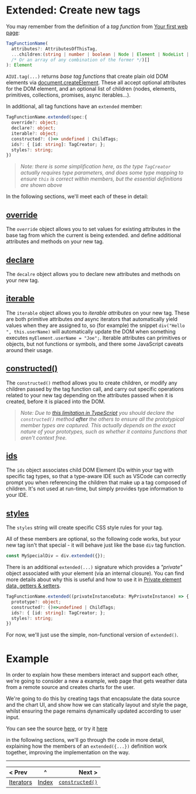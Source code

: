 # Extended: Create new tags

You may remember from the definition of a *tag function* from [Your first web page](./your-first-web-page.md#the-general-function-signature-of-a-tag-creation-function-is):

```typescript
TagFunctionName(
  attributes?: AttributesOfThisTag, 
  ...children:(string | number | boolean | Node | Element | NodeList | HTMLCollection 
  /* Or an array of any combination of the former */)[]
): Element
```

`AIUI.tag(...)` returns *base tag functions* that create plain old DOM elements via [document.createElement](https://developer.mozilla.org/en-US/docs/Web/API/Document/createElement). These all accept optional attributes for the DOM element, and an optional list of children (nodes, elements, primitives, collections, promises, async iterables...).

In additional, all tag functions have an `extended` member:

```typescript
TagFunctionName.extended(spec:{
  override?: object;
  declare?: object;
  iterable?: object;
  constructed?: ()=> undefined | ChildTags;
  ids?: { [id: string]: TagCreator; };
  styles?: string;
})
```
> _Note: there is some simplification here, as the type `TagCreator` actually requires type parameters, and does some type mapping to ensure `this` is correct within members, but the essential definitions are shown above_

In the following sections, we'll meet each of these in detail:

## [override](./prototype.md) 
The `override` object allows you to set values for existing attributes in the base tag from which the current is being extended. and define additional attributes and methods on your new tag.

## [declare](./prototype.md) 
The `decalre` object allows you to declare new attributes and methods on your new tag.

## [iterable](./prototype.md) 
The `iterable` object allows you to *iterable attributes* on your new tag. These are both primitive attributes _and_ async iterators that automatically yield values when they are assigned to, so (for example) the snippet `div("Hello ", this.userName)` will automatically update the DOM when something executes `myElement.userName = "Joe";`. Iterable attributes can primitives or objects, but not functions or symbols, and there some JavaScript caveats around their usage.

## [constructed()](./constructed.md) 
The `constructed()` method allows you to create children, or modify any children passed by the tag function call, and carry out specific operations related to your new tag depending on the attributes passed when it is created, before it is placed into the DOM.

> _Note: Due to [this limitation in TypeScript](https://github.com/microsoft/TypeScript/issues/47599) you should declare the `constructed()` method **after** the others to ensure all the prototypical member types are captured. This actually depends on the exact nature of your prototypes, such as whether it contains functions that aren't context free._

## [ids](./ids.md) 
The `ids` object associates child DOM Element IDs within your tag with specific tag types, so that a type-aware IDE such as VSCode can correctly prompt you when referencing the children that make up a tag composed of children. It's not used at run-time, but simply provides type information to your IDE.

## [styles](./styles.md) 
The `styles` string will create specific CSS style rules for your tag.

All of these members are optional, so the following code works, but your new tag isn't that special - it will behave just like the base `div` tag function.

```javascript
const MySpecialDiv = div.extended({});
```

There is an additional `extended(...)` signature which provides a _"private"_ object associated with your element (via an internal closure). You can find more details about why this is useful and how to use it in [Private element data, getters & setters](./instance.md).

```typescript
TagFunctionName.extended((privateInstanceData: MyPrivateInstance) => {
  prototype?: object;
  constructed?: ()=>undefined | ChildTags;
  ids?: { [id: string]: TagCreator; };
  styles?: string;
})
```
For now, we'll just use the simple, non-functional version of `extended()`.

# Example

In order to explain how these members interact and support each other, we're going to consider a new a example, web page that gets weather data from a remote source and creates charts for the user.

We're going to do this by creating tags that encapsulate the data source and the chart UI, and show how we can statically layout and style the page, whilst ensuring the page remains dynamically updated according to user input.

You can see the source [here](./examples/ts/weather.ts), or try it [here](https://raw.githack.com/MatAtBread/AI-UI/0.9.11/guide/examples/ts/ts-example.html?weather.ts)

in the following sections, we'll go through the code in more detail, explaining how the members of an `extended({...})` definition work together, improving the implementation on the way.

____

| < Prev | ^ |  Next > |
|:-------|:-:|--------:|
| [Iterators](./iterators.md) | [Index](./index.md) | [`constructed()`](./constructed.md) |



